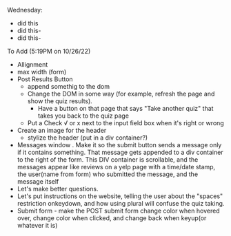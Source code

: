 <!-- --HI--
--BYE---
Styling Ideas
Themes:
- NYT theme: make our crossword puzzle look like it was made by Ny times -->
Wednesday:
- did this 
- did this-
- did this-

To Add (5:19PM on 10/26/22)
- Allignment
- max width (form)
- Post Results Button
    - append somethig to the dom 
    - Change the DOM in some way (for example, refresh the page and show the quiz results).
        - Have a button on that page that says "Take another quiz" that takes you back to the quiz page
    - Put a Check √ or x next to the input field box when it's right or wrong
- Create an image for the header
    - stylize the header (put in a div container?)
- Messages window . Make it so the submit button sends a message only if it contains something. That message gets appended
to a div container to the right of the form. This DIV container is scrollable, and the messages appear like reviews on a yelp page
with a time/date stamp, the user(name from form) who submitted the message, and the message itself
- Let's make better questions.
- Let's put instructions on the website, telling the user about the "spaces" restriction onkeydown, and how using plural
will confuse the quiz taking.
- Submit form - make the POST submit form change color when hovered over, change color when clicked, and change back when keyup(or whatever it is)